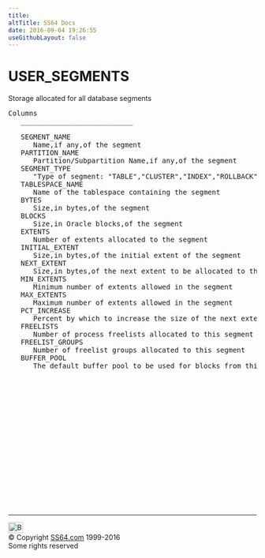 ```yaml
---
title:
altTitle: SS64 Docs
date: 2016-09-04 19:26:55
useGithubLayout: false
---
```

<!-- #BeginLibraryItem "/Library/head_orad.lbi" --><!-- #EndLibraryItem --><h1>USER_SEGMENTS </h1><p> Storage allocated for all database segments </p> 
 
<pre>Columns
   ___________________________
 
   SEGMENT_NAME
      Name,if any,of the segment
   PARTITION_NAME
      Partition/Subpartition Name,if any,of the segment
   SEGMENT_TYPE
      "Type of segment: "TABLE","CLUSTER","INDEX","ROLLBACK","DEFERRED
   TABLESPACE_NAME
      Name of the tablespace containing the segment
   BYTES
      Size,in bytes,of the segment
   BLOCKS
      Size,in Oracle blocks,of the segment
   EXTENTS
      Number of extents allocated to the segment
   INITIAL_EXTENT
      Size,in bytes,of the initial extent of the segment
   NEXT_EXTENT
      Size,in bytes,of the next extent to be allocated to the segment
   MIN_EXTENTS
      Minimum number of extents allowed in the segment
   MAX_EXTENTS
      Maximum number of extents allowed in the segment
   PCT_INCREASE
      Percent by which to increase the size of the next extent to be allocated
   FREELISTS
      Number of process freelists allocated to this segment
   FREELIST_GROUPS
      Number of freelist groups allocated to this segment
   BUFFER_POOL
      The default buffer pool to be used for blocks from this segment

</pre><!-- #BeginLibraryItem "/Library/foot_orad.lbi" --><p>
<!-- oracle-footer -->
<ins class="adsbygoogle" style="display:inline-block;width:300px;height:250px" data-ad-client="ca-pub-6140977852749469" data-ad-slot="4275490898"></ins>
<script>
(adsbygoogle = window.adsbygoogle || []).push({});
</script></p>
<hr>
<div id="bl" class="footer"><a href="USER_SEGMENTS.html#"><img src="../images/top.png" width="30" height="22" alt="Back to the Top"></a></div>
<div id="br" class="footer, tagline">© Copyright <a href="http://ss64.com/">SS64.com</a> 1999-2016<br>
Some rights reserved</div>
<!-- #EndLibraryItem -->

